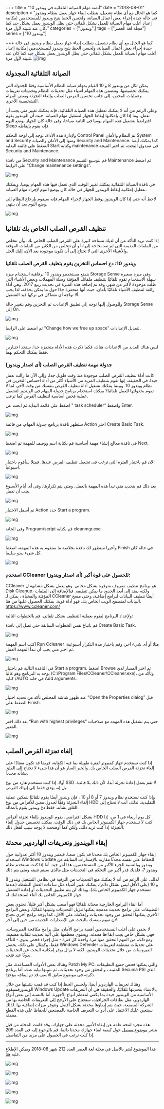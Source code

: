 +++
title = "أتمتة مهام الصيانة التلقائية فى ويندوز 10"
date = "2018-08-01"
description = "كما هو الحال مع أى نظام تشغيل، يتطلب إبقاء جهاز يعمل بنظام ويندوز فى حالة جيدة إجراء بعض أعمال الصيانة، ولحسن الحظ يتيح ويندوز للمستخدمين إمكانية إعداد أغلب مهام الصيانة للعمل بشكل تلقائي حتي يظل الويندوز يعمل بشكل جيد كما كان عند تثبيته لأول مرة."
categories = [",ويندوز",]
tags = ["مجلة لغة العصر"]
series = ["ويندوز 10"]

+++
كما هو الحال مع أى نظام تشغيل، يتطلب إبقاء جهاز يعمل بنظام ويندوز فى حالة جيدة إجراء بعض أعمال الصيانة، ولحسن الحظ يتيح ويندوز للمستخدمين إمكانية إعداد أغلب مهام الصيانة للعمل بشكل تلقائي حتي يظل الويندوز يعمل بشكل جيد كما كان عند تثبيته لأول مرة.
![img](thumbnail-0.jpg)

## الصيانة التلقائية المجدولة

يمكن لكل من ويندوز 8 و 10 القيام بمهام صيانة النظام الأساسية وفقا للجدولة التي يمكنك تخصيصها، وتتضمن هذه المهام أشياء مثل تحديثات النظام وتحديثات تعريفات وعمليات الفحص، إلى جانب تحسين القرص الصلب وإلغاء التجزئة وبعض المهام التشخيصية الأخري.

وعلى الرغم من أنه لا يمكنك تعطيل هذه الصيانة التلقائية، فإنه يمكنك تغيير متي يجب أن تعمل، وما إذا كان بإمكانها إيقاظ الجهاز لتشغيل مهام الصيانة. حيث أن الويندوز يقوم افتراضيا بتشغيل هذه المهام يوميا فى الثانية صباحا، وفى حالة كان الجهاز بوضع النوم Sleep فإنه يقوم بإيقاظه.

ولإدارة هذه الأداة، توجه إلى لوحة التحكم Control Panel ثم النظام والأمان System and Security ومنها إلى الأمان والصيانة Security and Maintenance. كما يمكنك أيضا الضغط على قائمة البداية Start وكتابة maintenance فى صندوق البحث، ثم اختر النتيجة Security and Maintenance.

من نافذة Security and Maintenance قم بتوسيع القسم Maintenance ثم اضغط على الرابط "Change maintenance settings”.

![img](images/1.png)

في نافذة الصيانة التلقائية يمكنك تغيير الوقت الذي تعمل فيها هذه المهام يوميا، ويمكنك تعطيل إمكانية إيقاظ الويندوز للجهاز فى حالة كان بوضع النوم لإجراء مهام الصيانة.

لاحظ أنه حتي إذا كان الويندوز يوقظ الجهاز لإجراء المهام فإنه سيقوم بإرجاع النظام إلى وضع النوم بعد أن ينتهي.

![img](images/2.png)

## تنظيف القرص الصلب الخاص بك تلقائيا

إذا كنت تريد التأكد من أن لديك مساحة كبيرة على القرص الصلب الخاص بك، وأن تتخلص من الملفات القديمة التي لم تعد بحاجة إليها،  أو أن تتخلص من الكثير من الملفات المؤقتة والأشياء الأخرى التي لا تحتاج إلى أن تكون موجودة بعد الآن، إليك الحل.

### ويندوز 10: دع احساس التخزين يقوم بتظيف القرص الصلب تلقائيا

يتمتع مستخدمو ويندوز 10 برفاهية استخدام ميزة Storage Sense وهي ميزة صغيرة سهلة الاستخدام تقوم تلقائيًا بتنظيف ملفاتك المؤقتة وسلة المهملات وبعض الأشياء التي ظلت موجودة لأكثر من شهر. وقد تم إضافة هذه الميزة فى تحديث ربيع 2017. وهي أداة رائعة لتنظيف الأشياء تلقائيًا بأمان. حيث أنها متحفزة جدًا حول ما يمكن يحذفه، لذا يجب ألا تواجه أي مشاكل في تركها قيد التشغيل.

وللوصول إليها توجه إلي تطبيق الإعدادت ثم التخزين وقم بتغيير حالة Storage Sense إلى On.

![img](images/3.png)

ثم اضغط على الرابط "Change how we free up space” لتعديل الإعدادات.

![img](images/4.png)

ليس هناك العديد من الإعدادات هناك، فكما ذكرت هذه الأداة  متحفزة جدا، ستجد اختيارين فقط يمكنك التحكم بهما.

### جدولة مهمة تنظيف القرص الصلب (أى اصدار ويندوز)

كانت أداة تنظيف القرص الصلب موجودة منذ وقت طويل جدا، وإلى الآن ما زالت تعمل جيدا. في الحقيقة، إنها تقوم بتنظيف المزيد من الأشياء أكثر من أداة احساس التخزين في نظام ويندوز 10.
وبينما يمكنك تشغيل أداة تنظيف القرص بنفسك من وقت لآخر، لما لا تقوم بجدولتها للعمل تلقائيا؟
يمكنك استخدام برنامج جدولة المهام في الويندوز لتشغيل عملية فحص أساسية لتنظيف القرص كما ترغب.

اضغط على قائمة البداية ثم ابحث عن " task scheduler” واضغط Enter.

![img](images/c1.png)

ستظهر نافذة برنامج جدولة المهام، من قائمة Action اختر Create Basic Task.

![img](images/c2.png)

فى نافذة معالج إنشاء مهمة أساسية قم بكتابة اسم ووصف للمهمة ثم اضغط Next.

![img](images/c3.png)

الآن قم باختيار الفترة التي ترغب فى تشغيل تنظيف القرص عندها، فمثلا سأقوم باختيار اسبوعيا.

![img](images/c4.png)

بعد ذلك قم بتحديد متي تبدأ هذه المهمة بالعمل، ومتي يتم تكرارها، وفى أى أيام الأسبوع يجب أن تعمل.

![img](images/c5.png)

ثم أسفل الاختيار Action حدد Start a program.

![img](images/c6.png)

وفى الخانة Program/script قم بكتابة cleanmgr.exe

![img](images/c7.png)

وأخيرا ستظهر لك نافذة بخلاصة ما ستقوم به هذه المهمة، اضغط Finish فى حالة كان كل شيء يبدو سليما.

![img](images/c8.png)

### استخدم CCleaner للحصول على قوة أكبر (أى اصدار ويندوز):

CCleaner هو برنامج تنظيف معروف متوفرة بشكل مجاني. وهو يعمل بشكل مشابهة ل Disk Cleanup، ولكنه يمتد إلى أبعد الحدود ما يمكن تنظيفه. فبالإضافة إلى الملفات المؤقتة والمخبأة ، يمكن لـ CCleaner أيضًا تنظيف البيانات لبرامج إضافية، وحتى مسح البيانات لمتصفح الويب الخاص بك. فهو أداة قوية، يمكنك الحصول عليها من هنا.
https://www.ccleaner.com/

ولإعداد البرنامج ليقوم بعملية التنظيف بشكل تلقائي، قم بالخطوات التالية:

قم باتباع نفس الخطوات السابقة حتي تصل إلى نافذة Create Basic Task.

![img](images/a1.png)

اكتب اسم المهمة Run Ccleaner مثلا أو أى شيء آخر، وقم باختيار مدة التكرار أسبوعية، ثم اختر متي يجب أن تبدأ المهمة العمل.

![img](images/a2.png)

فى النافذة التالية قم باختيار Start a program، اضغط Browse ثم اختر المسار لذي يوجد به البرنامج وهو غالبا (C:\Program Files\CCleaner\CCleaner.exe)، وتأكد من كتابة /AUTO فى خانة Add arguments.

![img](images/a3.png)

عند ظهور شاشة المخلص تأكد من تحديد اختيار "Open the Properties dialog” قبل الضغط على Finish.

![img](images/a4.png)

بعد ذلك اختر “Run with highest privileges” حتي يتم تشغيل هذه المهمة مع صلاحيات المدير.

![img](images/a5.png)

## إلغاء تجزئة القرص الصلب

إذا كنت تستخدم جهاز كمبيوتر لفترة طويلة بما فيه الكفاية، فربما قد تكون معتادًا على إلغاء تجزئة القرص الصلب الخاص بك. والخبر السار هو أن هذا شيء لا تحتاج إلى القلق بشأنه مجددا.

أولا، إذا كنت تستخدم هارد من نوع SSD لا تقم بعمل إعادة تجزئة أبدا، لأن ذلك بلا فائدة، بل إنه يؤدي فقط إلى إنهاك القرص.

وإذا كنت تستخدم نظام ويندوز 7 أو 8 أو 10 ، فإن ويندوز أيضًا يقوم تلقائيًا بتمكين عملية إلغاء التجزئة وفقًا لجدول معين للأقراص من نوع HDD التقليدية. لذلك، أنت لا تحتاج إلى القلق بشأنه. فقط دع ويندوز يقوم بأعماله.

بشكل افتراضي، يقوم الويندوز بإلغاء تجزئة أقراص HDD كل يوم أربعاء في 1 ص، إذا كنت لا تستخدم جهاز الكمبيوتر الخاص بك في ذلك الوقت. يمكنك تخصيص جدول إلغاء التجزئة إذا كنت تريد ذلك، ولكن كما أوضحت لا يوجد سبب لفعل ذلك.

## إبقاء الويندوز وتعريفات الهاردوير محدثة

إبقاء جهاز الكمبيوتر الخاص بك محدثا قد يكون صعبا. فيعتبر ويندوز 10 أكثر عدوانية حول استخدام Windows Update للحفاظ على نفسه محدثًا مقارنة بالإصدارات السابقة من ويندوز وبالنسبة للجزء الأكبر من المستخدمين، هذا أمر جيد.
أما إذا كنت تستخدم نظام ويندوز 7، فلديك قدر أكبر من التحكم في التحديثات مثل مالذي سيتم تثبيته ومتي يتم ذلك.

لذلك، على الرغم من أنه لا يمكنك منع التحديثات من الترقية في نظامي التشغيل ويندوز 8 و 10 (على الأقل ليس بشكل دائم)، يمكنك تغيير أشياء مثل ساعات العمل النشطة (عندما تستخدم جهاز الكمبيوتر الخاص بك)، وبذلك لن يتم تطبيق التحديثات أو إعادة التشغيل جهاز الكمبيوتر الخاص بك أثناء استخدامك له.


أما ابقاء البرامج الخارجية محدّثة تلقائيًا فهو أصعب بشكل أكبر قليلاً. تحتوي بعض التطبيقات على برامج تحديث مدمجة يمكنها تنزيل التحديثات وتثبيتها تلقائيًا، وبعض البرامج الأخري يمكنها التحقق من وجود تحديثات وإعلامك على الأقل، كما يوجد برامج أخري تحتاج لأن تقوم بنفسك بالبحث عن الإصدارات الجديدة من حين إلى آخر.

لا يخفي على أغلب المستخدمين أهمية برامج الأمان، مثل برامج مكافحة الفيروسات، فهي بشكل خاص يجب ابقاءها محدثه. ويحتوي معظمها على ألية تحديث تلقائية مضمنة. ومع ذلك، من المهم التحقق منها مرة واحدة كل فترة - مثل إجراء فحص يدوي - للتأكد فقط. وكمثال على ذلك، يحصل Windows Defender على تحديثات منتظمة لتعريفات الفيروسات من خلال تحديثات الويندوز، لكنه لا يزال يوفر إمكانية البحث عن التحديثات يدويًا عند فتحه.

وهناك بعض الأدوات المساعدة، مثل Patch My PC، والتي يمكنها فحص جميع التطبيقات المثبتة ، والتحقق من وجود تحديثات، ثم تثبيتها نيابة عنك. أما برنامج Secunia PSI الذي ذكرته فى موضوع سابق للأسف قد تم إيقافه مؤخرًا.

وهناك تعريفات الهاردوير أيضا، ولحسن الحظ إذا كنت قد قمت بتثبيتها من خلال الويندوزفسيقوم Windows Update بالاعتناء بتحديثها تلقائيًا. والحقيقة هي أن التعريفات الأساسية من الويندوز جيدة بما يكفي لمعظم أنواع الأجهزة. أما بالنسبة إلى بعض أنواع الهاردوير، مثل بطاقات الجرافيك، ستحتاج على الأرجح إلى التعريفات الخاصة بها من الشركة المصنعة، حيث يتم إبقاؤها محدثة بشكل أفضل وتتوفر ميزات إضافية بها. لذلك سيتعين عليك الاعتماد على أدوات التعريف الخاصة بالمصنعين للحفاظ علي هذه القطع محدثة.

هذه مجرد لمحة عامة عن إبقاء الأمور محدثة على جهازك، وقد قامت المجلة من قبل بنشر [موضوع مفصل](/ar/posts/how-to-keep-your-pc-up-to-date/) حول كيفية ابقاء جهازك محدثا دائما، قم بالرجوع إليه فى العدد 209 إذا كنت ترغب فى الحصول على مزيد من التفاصيل.

---

هذا الموضوع نُشر باﻷصل في مجلة لغة العصر العدد 212 شهر 08-2018 ويمكن الإطلاع عليه [هنا](https://drive.google.com/file/d/1sd3_v4BcX3LS86oOPUQWxN4MkhDXw9Nh/view?usp=sharing).

![img](images/212-1.png)

![img](images/212-2.png)

![img](images/212-3.png)

![img](images/212-4.png)

![img](images/212-5.png)

